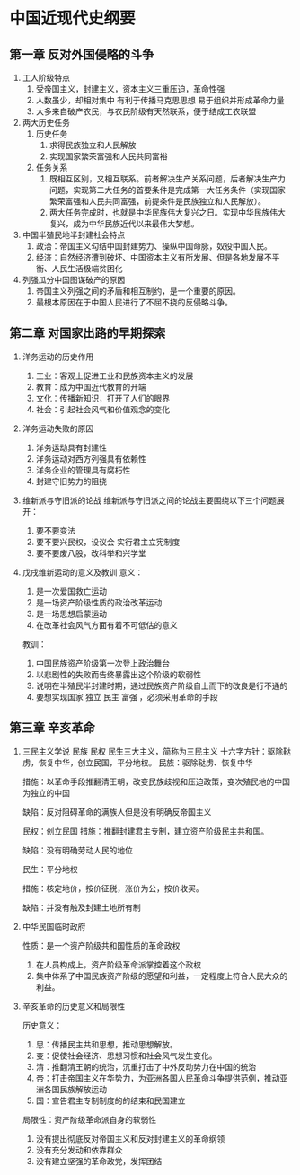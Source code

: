# 中国近现代史纲要

## 第一章 反对外国侵略的斗争

1. 工人阶级特点
   1. 受帝国主义，封建主义，资本主义三重压迫，革命性强
   2. 人数虽少，却相对集中 有利于传播马克思思想 易于组织并形成革命力量
   3. 大多来自破产农民，与农民阶级有天然联系，便于结成工农联盟
2. 两大历史任务
   1. 历史任务
      1. 求得民族独立和人民解放
      2. 实现国家繁荣富强和人民共同富裕
   2. 任务关系
      1. 既相互区别，又相互联系。前者解决生产关系问题，后者解决生产力问题，实现第二大任务的首要条件是完成第一大任务条件（实现国家繁荣富强和人民共同富强，前提条件是民族独立和人民解放）。
      2. 两大任务完成时，也就是中华民族伟大复兴之日。实现中华民族伟大复兴，成为中华民族近代以来最伟大梦想。
3. 中国半殖民地半封建社会特点
   1. 政治：帝国主义勾结中国封建势力、操纵中国命脉，奴役中国人民。
   2. 经济：自然经济遭到破坏、中国资本主义有所发展、但是各地发展不平衡、人民生活极端贫困化
4. 列强瓜分中国图谋破产的原因
   1. 帝国主义列强之间的矛盾和相互制约，是一个重要的原因。
   2. 最根本原因在于中国人民进行了不屈不挠的反侵略斗争。



## 第二章 对国家出路的早期探索

1. 洋务运动的历史作用
   1. 工业：客观上促进工业和民族资本主义的发展
   2. 教育：成为中国近代教育的开端
   3. 文化：传播新知识，打开了人们的眼界
   4. 社会：引起社会风气和价值观念的变化
   
2. 洋务运动失败的原因

   1. 洋务运动具有封建性
   2. 洋务运动对西方列强具有依赖性
   3. 洋务企业的管理具有腐朽性
   4. 封建守旧势力的阻挠

3. 维新派与守旧派的论战
   维新派与守旧派之间的论战主要围绕以下三个问题展开：

   1. 要不要变法
   2. 要不要兴民权，设议会 实行君主立宪制度
   3. 要不要废八股，改科举和兴学堂

4. 戊戌维新运动的意义及教训
   意义：

   1. 是一次爱国救亡运动
   2. 是一场资产阶级性质的政治改革运动
   3. 是一场思想启蒙运动
   4. 在改革社会风气方面有着不可低估的意义

   教训：

   1. 中国民族资产阶级第一次登上政治舞台
   2. 以悲剧性的失败而告终暴露出这个阶级的软弱性
   3. 说明在半殖民半封建时期，通过民族资产阶级自上而下的改良是行不通的
   4. 要想实现国家 独立 民主 富强 ，必须采用革命的手段



## 第三章 辛亥革命

1. 三民主义学说
   民族 民权 民生三大主义，简称为三民主义
   十六字方针：驱除鞑虏，恢复中华，创立民国，平分地权。
   民族：驱除鞑虏、恢复中华 

   措施：以革命手段推翻清王朝，改变民族歧视和压迫政策，变次殖民地的中国为独立的中国

   缺陷：反对阻碍革命的满族人但是没有明确反帝国主义

   

   民权：创立民国
   措施：推翻封建君主专制，建立资产阶级民主共和国。

   缺陷：没有明确劳动人民的地位

   

   民生：平分地权

   措施：核定地价，按价征税，涨价为公，按价收买。

   缺陷：并没有触及封建土地所有制

2. 中华民国临时政府

   性质：是一个资产阶级共和国性质的革命政权

   1. 在人员构成上，资产阶级革命派掌控着这个政权
   2. 集中体系了中国民族资产阶级的愿望和利益，一定程度上符合人民大众的利益。

3. 辛亥革命的历史意义和局限性

   历史意义：

   1. 思：传播民主共和思想，推动思想解放。
   2. 变：促使社会经济、思想习惯和社会风气发生变化。
   3. 清：推翻清王朝的统治，沉重打击了中外反动势力在中国的统治
   4. 帝：打击帝国主义在华势力，为亚洲各国人民革命斗争提供范例，推动亚洲各国民族解放运动
   5. 国：宣告君主专制制度的的结束和民国建立

   局限性：资产阶级革命派自身的软弱性

   1. 没有提出彻底反对帝国主义和反对封建主义的革命纲领
   2. 没有充分发动和依靠群众
   3. 没有建立坚强的革命政党，发挥团结

